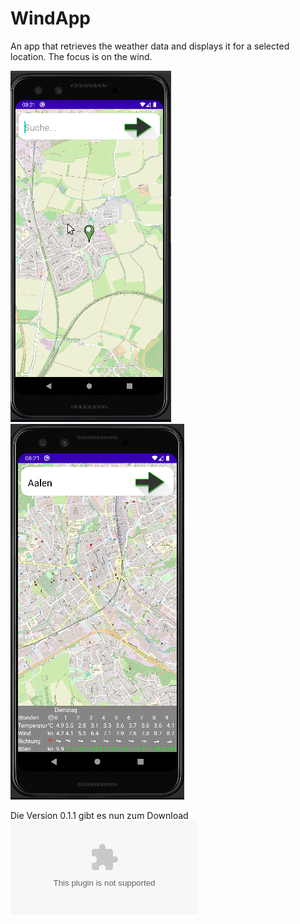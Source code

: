# WindApp
An app that retrieves the weather data and displays it for a selected location. The focus is on the wind.

![Winddatas](https://github.com/Stradinger/WindApp/blob/main/Screenshot_20240113_111636.png)  ![Winddatas](https://github.com/Stradinger/WindApp/blob/main/Screenshot_20240206_145942.png)

Die Version 0.1.1 gibt es nun zum Download ![Winddatas](https://github.com/Stradinger/WindApp/blob/main/app-release.apk)


